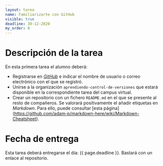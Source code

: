 ```yaml
---
layout: tarea
name: Familiarizarte con GitHub
visible: true
deadline: 30-12-2020
my_order: 0
---
```


# Descripción de la tarea
En esta primera tarea el alumno deberá:

- Registrarse en *[GitHub](https://github.com)* e indicar el nombre de usuario o correo electrónico con el que se registró.
- Unirse a la organización ```aprendiendo-control-de-versiones``` que estará disponible en la correspondiente tarea del campus virtual. 
- Crear un repositorio con un fichero ```README.md``` en el que se presente al resto de compañeros. Se valorará positivamente el añadir etiquetas en *Markdown*. Para ello, puede consultar [esta página] (https://github.com/adam-p/markdown-here/wiki/Markdown-Cheatsheet).

# Fecha de entrega
Esta tarea deberá entregarse el día: {{ page.deadline }}. Bastará con un enlace al repositorio.
